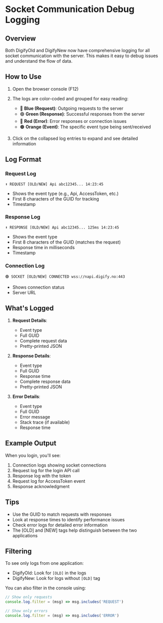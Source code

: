 # Socket Communication Debug Logging

## Overview

Both DigifyOld and DigifyNew now have comprehensive logging for all socket communication with the server. This makes it easy to debug issues and understand the flow of data.

## How to Use

1. Open the browser console (F12)
2. The logs are color-coded and grouped for easy reading:
   - 🔵 **Blue (Request)**: Outgoing requests to the server
   - 🟢 **Green (Response)**: Successful responses from the server
   - 🔴 **Red (Error)**: Error responses or connection issues
   - 🟠 **Orange (Event)**: The specific event type being sent/received

3. Click on the collapsed log entries to expand and see detailed information

## Log Format

### Request Log
```
⬆️ REQUEST [OLD/NEW] Api abc12345... 14:23:45
```
- Shows the event type (e.g., Api, AccessToken, etc.)
- First 8 characters of the GUID for tracking
- Timestamp

### Response Log
```
⬇️ RESPONSE [OLD/NEW] Api abc12345... 125ms 14:23:45
```
- Shows the event type
- First 8 characters of the GUID (matches the request)
- Response time in milliseconds
- Timestamp

### Connection Log
```
🟢 SOCKET [OLD/NEW] CONNECTED wss://napi.digify.no:443
```
- Shows connection status
- Server URL

## What's Logged

1. **Request Details**:
   - Event type
   - Full GUID
   - Complete request data
   - Pretty-printed JSON

2. **Response Details**:
   - Event type
   - Full GUID
   - Response time
   - Complete response data
   - Pretty-printed JSON

3. **Error Details**:
   - Event type
   - Full GUID
   - Error message
   - Stack trace (if available)
   - Response time

## Example Output

When you login, you'll see:
1. Connection logs showing socket connections
2. Request log for the login API call
3. Response log with the token
4. Request log for AccessToken event
5. Response acknowledgment

## Tips

- Use the GUID to match requests with responses
- Look at response times to identify performance issues
- Check error logs for detailed error information
- The [OLD] and [NEW] tags help distinguish between the two applications

## Filtering

To see only logs from one application:
- DigifyOld: Look for `[OLD]` in the logs
- DigifyNew: Look for logs without `[OLD]` tag

You can also filter in the console using:
```javascript
// Show only requests
console.log.filter = (msg) => msg.includes('REQUEST')

// Show only errors
console.log.filter = (msg) => msg.includes('ERROR')
```